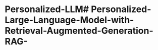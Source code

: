 # Personalized-LLM#   P e r s o n a l i z e d - L a r g e - L a n g u a g e - M o d e l - w i t h - R e t r i e v a l - A u g m e n t e d - G e n e r a t i o n - R A G -  
 